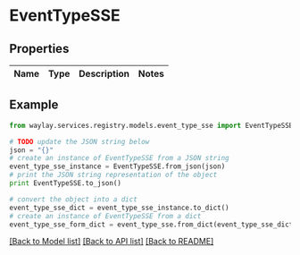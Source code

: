 # EventTypeSSE


## Properties

Name | Type | Description | Notes
------------ | ------------- | ------------- | -------------

## Example

```python
from waylay.services.registry.models.event_type_sse import EventTypeSSE

# TODO update the JSON string below
json = "{}"
# create an instance of EventTypeSSE from a JSON string
event_type_sse_instance = EventTypeSSE.from_json(json)
# print the JSON string representation of the object
print EventTypeSSE.to_json()

# convert the object into a dict
event_type_sse_dict = event_type_sse_instance.to_dict()
# create an instance of EventTypeSSE from a dict
event_type_sse_form_dict = event_type_sse.from_dict(event_type_sse_dict)
```
[[Back to Model list]](../README.md#documentation-for-models) [[Back to API list]](../README.md#documentation-for-api-endpoints) [[Back to README]](../README.md)


